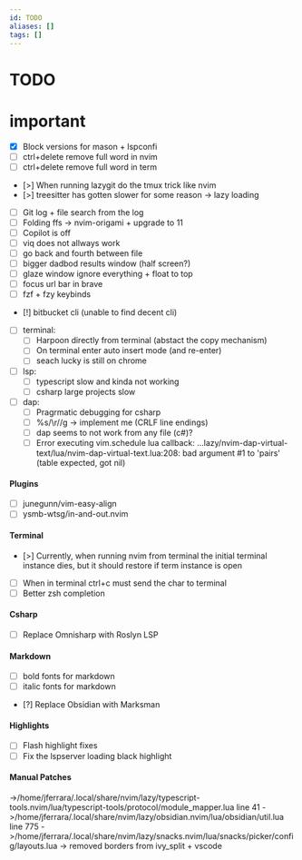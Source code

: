 ```yaml
---
id: TODO
aliases: []
tags: []
---
```

# TODO

# important
- [x] Block versions for mason + lspconfi
- [ ] ctrl+delete remove full word in nvim
- [ ] ctrl+delete remove full word in term
- [>] When running lazygit do the tmux trick like nvim
- [>] treesitter has gotten slower for some reason -> lazy loading
- [ ] Git log + file search from the log
- [ ] Folding ffs -> nvim-origami + upgrade to 11
- [ ] Copilot is off 
- [ ] viq does not allways work 
- [ ] go back and fourth between file
- [ ] bigger dadbod results window (half screen?)
- [ ] glaze window ignore everything + float to top
- [ ] focus url bar in brave
- [ ] fzf + fzy keybinds
- [!] bitbucket cli (unable to find decent cli)
- [ ] terminal:
	- [ ] Harpoon directly from terminal (abstact the copy mechanism)
	- [ ] On terminal enter auto insert mode (and re-enter)
	- [ ] seach lucky is still on chrome
- [ ] lsp:
	- [ ] typescript slow and kinda not working
	- [ ] csharp large projects slow
- [ ] dap:
	- [ ] Pragrmatic debugging for csharp 
	- [ ] %s/\r//g  -> implement me (CRLF line endings)
	- [ ] dap seems to not work from any file (c#)? 
	- [ ] Error executing vim.schedule lua callback: ...lazy/nvim-dap-virtual-text/lua/nvim-dap-virtual-text.lua:208: bad argument #1 to 'pairs' (table expected, got nil)

#### Plugins
- [ ] junegunn/vim-easy-align
- [ ] ysmb-wtsg/in-and-out.nvim

#### Terminal
- [>] Currently, when running nvim from terminal the initial terminal instance dies, but it should restore if term instance is open
- [ ] When in terminal ctrl+c must send the char to terminal 
- [ ] Better zsh completion

#### Csharp
- [ ] Replace Omnisharp with Roslyn LSP 

#### Markdown
- [ ] bold fonts for markdown
- [ ] italic fonts for markdown 
- [?] Replace Obsidian with Marksman

#### Highlights
- [ ] Flash highlight fixes
- [ ] Fix the lspserver loading black highlight

#### Manual Patches
->/home/jferrara/.local/share/nvim/lazy/typescript-tools.nvim/lua/typescript-tools/protocol/module_mapper.lua line 41
->/home/jferrara/.local/share/nvim/lazy/obsidian.nvim/lua/obsidian/util.lua line 775
->/home/jferrara/.local/share/nvim/lazy/snacks.nvim/lua/snacks/picker/config/layouts.lua -> removed borders from ivy_split + vscode
